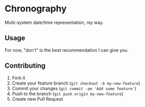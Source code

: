 # Chronography

Multi-system date/time representation, my way.

## Usage

For now, "don't" is the best recommendation I can give you.

## Contributing

1. Fork it
2. Create your feature branch (`git checkout -b my-new-feature`)
3. Commit your changes (`git commit -am 'Add some feature'`)
4. Push to the branch (`git push origin my-new-feature`)
5. Create new Pull Request
